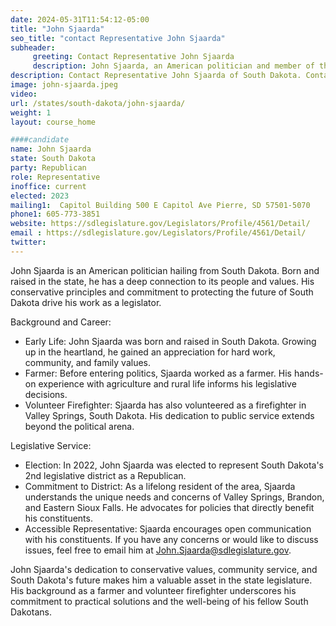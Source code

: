 ```yaml
---
date: 2024-05-31T11:54:12-05:00
title: "John Sjaarda"
seo_title: "contact Representative John Sjaarda"
subheader:
     greeting: Contact Representative John Sjaarda
     description: John Sjaarda, an American politician and member of the Republican Party, serves in the South Dakota House of Representatives, representing District 2. He assumed office on January 10, 2023.
description: Contact Representative John Sjaarda of South Dakota. Contact information for John Sjaarda includes email address, phone number, and mailing address.
image: john-sjaarda.jpeg
video:
url: /states/south-dakota/john-sjaarda/
weight: 1
layout: course_home

####candidate
name: John Sjaarda
state: South Dakota
party: Republican
role: Representative
inoffice: current
elected: 2023
mailing1:  Capitol Building 500 E Capitol Ave Pierre, SD 57501-5070
phone1: 605-773-3851
website: https://sdlegislature.gov/Legislators/Profile/4561/Detail/
email : https://sdlegislature.gov/Legislators/Profile/4561/Detail/
twitter:
---
```

John Sjaarda is an American politician hailing from South Dakota. Born and raised in the state, he has a deep connection to its people and values. His conservative principles and commitment to protecting the future of South Dakota drive his work as a legislator.

Background and Career:
- Early Life: John Sjaarda was born and raised in South Dakota. Growing up in the heartland, he gained an appreciation for hard work, community, and family values.
- Farmer: Before entering politics, Sjaarda worked as a farmer. His hands-on experience with agriculture and rural life informs his legislative decisions.
- Volunteer Firefighter: Sjaarda has also volunteered as a firefighter in Valley Springs, South Dakota. His dedication to public service extends beyond the political arena.

Legislative Service:
- Election: In 2022, John Sjaarda was elected to represent South Dakota's 2nd legislative district as a Republican.
- Commitment to District: As a lifelong resident of the area, Sjaarda understands the unique needs and concerns of Valley Springs, Brandon, and Eastern Sioux Falls. He advocates for policies that directly benefit his constituents.
- Accessible Representative: Sjaarda encourages open communication with his constituents. If you have any concerns or would like to discuss issues, feel free to email him at John.Sjaarda@sdlegislature.gov.

John Sjaarda's dedication to conservative values, community service, and South Dakota's future makes him a valuable asset in the state legislature. His background as a farmer and volunteer firefighter underscores his commitment to practical solutions and the well-being of his fellow South Dakotans.
